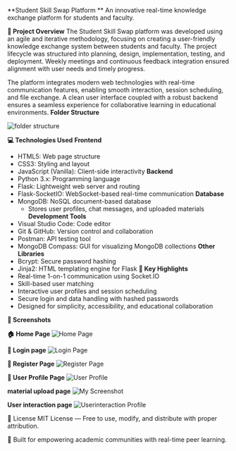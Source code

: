 **Student Skill Swap Platform **
An innovative real-time knowledge exchange platform for students and faculty.

**📘 Project Overview**
The Student Skill Swap platform was developed using an agile and iterative methodology, focusing on creating a user-friendly knowledge exchange system between students and faculty. The project lifecycle was structured into planning, design, implementation, testing, and deployment. Weekly meetings and continuous feedback integration ensured alignment with user needs and timely progress.

The platform integrates modern web technologies with real-time communication features, enabling smooth interaction, session scheduling, and file exchange. A clean user interface coupled with a robust backend ensures a seamless experience for collaborative learning in educational environments.
**Folder Structure**

![folder structure](images/home.png)

**💻 Technologies Used**
**Frontend**
- HTML5: Web page structure
- CSS3: Styling and layout
- JavaScript (Vanilla): Client-side interactivity
**Backend**
- Python 3.x: Programming language
- Flask: Lightweight web server and routing
- Flask-SocketIO: WebSocket-based real-time communication
**Database**
- MongoDB: NoSQL document-based database
  - Stores user profiles, chat messages, and uploaded materials
**Development Tools**
- Visual Studio Code: Code editor
- Git & GitHub: Version control and collaboration
- Postman: API testing tool
- MongoDB Compass: GUI for visualizing MongoDB collections
**Other Libraries**
- Bcrypt: Secure password hashing
- Jinja2: HTML templating engine for Flask
**🚀 Key Highlights**
- Real-time 1-on-1 communication using Socket.IO
- Skill-based user matching
- Interactive user profiles and session scheduling
- Secure login and data handling with hashed passwords
- Designed for simplicity, accessibility, and educational collaboration

**📸 Screenshots**

**🏠 Home Page**
![Home Page](images/home.png)

**🔐 Login page**
![Login Page](images/login.png)

**🔐 Register Page**
![Register Page](images/login.png)

**👤 User Profile Page**
![User Profile](images/profile.png)

**material upload page** 
![My Screenshot](images/screenshot.png)

**User interaction page**
![Userinteraction Profile](images/profile.png)

📃 License MIT License — Free to use, modify, and distribute with proper attribution.

📘 Built for empowering academic communities with real-time peer learning.
